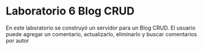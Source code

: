 <h1>Laboratorio 6 Blog CRUD </h1>
<p>En este laboratorio se construyó un servidor para un Blog CRUD. El usuario puede agregar un comentario, actualizarlo, eliminarlo y buscar comentarios por autor</p>